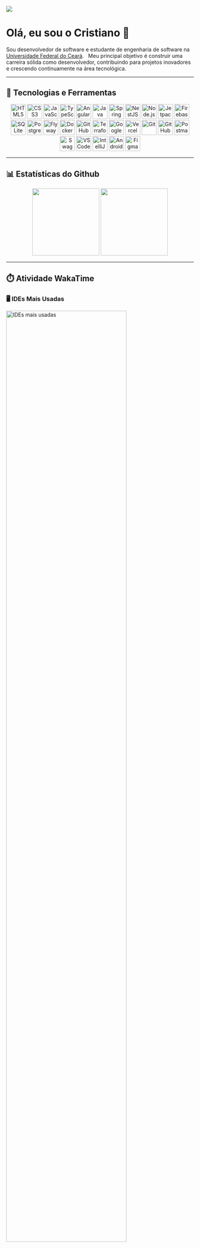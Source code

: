 ![](https://komarev.com/ghpvc/?username=CristianoMends&color=006bed)

# Olá, eu sou o Cristiano 👋

Sou desenvolvedor de software e estudante de engenharia de software na [Universidade Federal do Ceará](https://www.quixada.ufc.br/).  
Meu principal objetivo é construir uma carreira sólida como desenvolvedor, contribuindo para projetos inovadores e crescendo continuamente na área tecnológica.

---

## 🧠 Tecnologias e Ferramentas

<p align="center">
  <!-- Front-end -->
  <img src="https://cdn.jsdelivr.net/gh/devicons/devicon@latest/icons/html5/html5-original.svg" title="HTML5" alt="HTML5" width="40" />
  <img src="https://cdn.jsdelivr.net/gh/devicons/devicon@latest/icons/css3/css3-original.svg" title="CSS3" alt="CSS3" width="40" />
  <img src="https://cdn.jsdelivr.net/gh/devicons/devicon@latest/icons/javascript/javascript-original.svg" title="JavaScript" alt="JavaScript" width="40" />
  <img src="https://cdn.jsdelivr.net/gh/devicons/devicon@latest/icons/typescript/typescript-original.svg" title="TypeScript" alt="TypeScript" width="40" />
  <img src="https://cdn.jsdelivr.net/gh/devicons/devicon@latest/icons/angular/angular-original.svg" title="Angular" alt="Angular" width="40" />

  <!-- Back-end -->
  <img src="https://cdn.jsdelivr.net/gh/devicons/devicon@latest/icons/java/java-original.svg" title="Java" alt="Java" width="40" />
  <img src="https://cdn.jsdelivr.net/gh/devicons/devicon@latest/icons/spring/spring-original.svg" title="Spring Boot" alt="Spring Boot" width="40" />
  <img src="https://cdn.jsdelivr.net/gh/devicons/devicon@latest/icons/nestjs/nestjs-original.svg" title="NestJS" alt="NestJS" width="40" />
  <img src="https://cdn.jsdelivr.net/gh/devicons/devicon@latest/icons/nodejs/nodejs-original.svg" title="Node.js" alt="Node.js" width="40" />

  <!-- Mobile -->
  <img src="https://cdn.jsdelivr.net/gh/devicons/devicon@latest/icons/jetpackcompose/jetpackcompose-original.svg" title="Jetpack Compose" alt="Jetpack Compose" width="40" />
  <img src="https://cdn.jsdelivr.net/gh/devicons/devicon@latest/icons/firebase/firebase-original.svg" title="Firebase" alt="Firebase" width="40" />
  <img src="https://cdn.jsdelivr.net/gh/devicons/devicon@latest/icons/sqlite/sqlite-original.svg" title="Room DB (SQLite)" alt="SQLite" width="40" />

  <!-- Banco de dados -->
  <img src="https://cdn.jsdelivr.net/gh/devicons/devicon@latest/icons/postgresql/postgresql-original.svg" title="PostgreSQL" alt="PostgreSQL" width="40" />
  <img src="https://cdn.simpleicons.org/flyway/CC0200" title="Flyway" alt="Flyway" width="40" />

  <!-- DevOps / Cloud -->
  <img src="https://cdn.jsdelivr.net/gh/devicons/devicon@latest/icons/docker/docker-original.svg" title="Docker" alt="Docker" width="40" />
  <img src="https://cdn.jsdelivr.net/gh/devicons/devicon@latest/icons/githubactions/githubactions-original.svg" title="GitHub Actions" alt="GitHub Actions" width="40" />
  <img src="https://cdn.jsdelivr.net/gh/devicons/devicon@latest/icons/terraform/terraform-original.svg" title="Terraform" alt="Terraform" width="40" />
  <img src="https://cdn.jsdelivr.net/gh/devicons/devicon@latest/icons/googlecloud/googlecloud-original.svg" title="Google Cloud" alt="Google Cloud" width="40" />
  <img src="https://cdn.jsdelivr.net/gh/devicons/devicon@latest/icons/vercel/vercel-original.svg" title="Vercel" alt="Vercel" width="40" />

  <!-- Ferramentas -->
  <img src="https://cdn.jsdelivr.net/gh/devicons/devicon@latest/icons/git/git-original.svg" title="Git" alt="Git" width="40" />
  <img src="https://cdn.jsdelivr.net/gh/devicons/devicon@latest/icons/github/github-original.svg" title="GitHub" alt="GitHub" width="40" />
  <img src="https://cdn.jsdelivr.net/gh/devicons/devicon@latest/icons/postman/postman-original.svg" title="Postman" alt="Postman" width="40" />
  <img src="https://cdn.jsdelivr.net/gh/devicons/devicon@latest/icons/swagger/swagger-original.svg" title="Swagger" alt="Swagger" width="40" />
  <img src="https://cdn.jsdelivr.net/gh/devicons/devicon@latest/icons/vscode/vscode-original.svg" title="VS Code" alt="VS Code" width="40" />
  <img src="https://cdn.jsdelivr.net/gh/devicons/devicon@latest/icons/intellij/intellij-original.svg" title="IntelliJ IDEA" alt="IntelliJ IDEA" width="40" />
  <img src="https://cdn.jsdelivr.net/gh/devicons/devicon@latest/icons/androidstudio/androidstudio-original.svg" title="Android Studio" alt="Android Studio" width="40" />
  <img src="https://cdn.jsdelivr.net/gh/devicons/devicon@latest/icons/figma/figma-original.svg" title="Figma" alt="Figma" width="40" />
</p>

---

## 📊 Estatísticas do Github

<div align="center">
  <img height="180em" src="https://github-readme-stats.vercel.app/api?username=CristianoMends&show_icons=true&locale=pt-br&theme=dracula&custom_title=Estatísticas%20do%20Github"/>
  <img height="180em" src="https://github-readme-stats.vercel.app/api/top-langs/?username=CristianoMends&layout=compact&locale=pt-br&langs_count=9&hide=html,scss,shell,css,Dockerfile,procfile&theme=dracula&custom_title=Linguagens%20Mais%20Usadas"/>
</div>

---

## ⏱️ Atividade WakaTime

<div>

### 🖥️ IDEs Mais Usadas
<img src="https://wakatime.com/share/@uchris/bbca1aa6-1b56-47b6-8569-aea25d96746c.svg" alt="IDEs mais usadas" width="80%"/>

### 📚 Linguagens Mais Usadas
<img src="https://wakatime.com/share/@uchris/950ea087-4222-4adb-9de0-524869532877.svg" alt="Linguagens mais usadas" width="80%"/>

### 📈 Atividade no último ano
<img src="https://wakatime.com/share/@uchris/69d4f9ee-7686-4861-8963-681a3bd44f7e.svg" alt="atividade" width="80%"/>
</div>

---


## 🌐 Contato

<p align="left">
  <a href="https://www.linkedin.com/in/cristiano-mendes-link/">
    <img src="https://skillicons.dev/icons?i=linkedin" alt="LinkedIn" width="48"/>
  </a>
  <a href="mailto:cristianomendes.dev@gmail.com">
    <img src="https://skillicons.dev/icons?i=gmail" alt="Email" width="48"/>
  </a>
</p>
